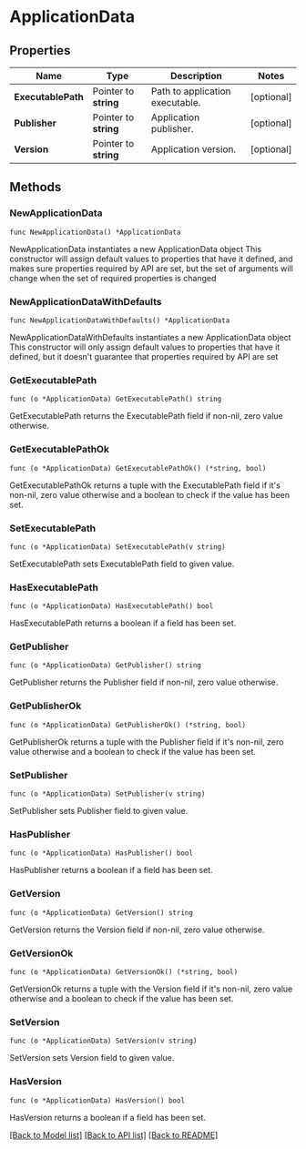 # ApplicationData

## Properties

Name | Type | Description | Notes
------------ | ------------- | ------------- | -------------
**ExecutablePath** | Pointer to **string** | Path to application executable. | [optional] 
**Publisher** | Pointer to **string** | Application publisher. | [optional] 
**Version** | Pointer to **string** | Application version. | [optional] 

## Methods

### NewApplicationData

`func NewApplicationData() *ApplicationData`

NewApplicationData instantiates a new ApplicationData object
This constructor will assign default values to properties that have it defined,
and makes sure properties required by API are set, but the set of arguments
will change when the set of required properties is changed

### NewApplicationDataWithDefaults

`func NewApplicationDataWithDefaults() *ApplicationData`

NewApplicationDataWithDefaults instantiates a new ApplicationData object
This constructor will only assign default values to properties that have it defined,
but it doesn't guarantee that properties required by API are set

### GetExecutablePath

`func (o *ApplicationData) GetExecutablePath() string`

GetExecutablePath returns the ExecutablePath field if non-nil, zero value otherwise.

### GetExecutablePathOk

`func (o *ApplicationData) GetExecutablePathOk() (*string, bool)`

GetExecutablePathOk returns a tuple with the ExecutablePath field if it's non-nil, zero value otherwise
and a boolean to check if the value has been set.

### SetExecutablePath

`func (o *ApplicationData) SetExecutablePath(v string)`

SetExecutablePath sets ExecutablePath field to given value.

### HasExecutablePath

`func (o *ApplicationData) HasExecutablePath() bool`

HasExecutablePath returns a boolean if a field has been set.

### GetPublisher

`func (o *ApplicationData) GetPublisher() string`

GetPublisher returns the Publisher field if non-nil, zero value otherwise.

### GetPublisherOk

`func (o *ApplicationData) GetPublisherOk() (*string, bool)`

GetPublisherOk returns a tuple with the Publisher field if it's non-nil, zero value otherwise
and a boolean to check if the value has been set.

### SetPublisher

`func (o *ApplicationData) SetPublisher(v string)`

SetPublisher sets Publisher field to given value.

### HasPublisher

`func (o *ApplicationData) HasPublisher() bool`

HasPublisher returns a boolean if a field has been set.

### GetVersion

`func (o *ApplicationData) GetVersion() string`

GetVersion returns the Version field if non-nil, zero value otherwise.

### GetVersionOk

`func (o *ApplicationData) GetVersionOk() (*string, bool)`

GetVersionOk returns a tuple with the Version field if it's non-nil, zero value otherwise
and a boolean to check if the value has been set.

### SetVersion

`func (o *ApplicationData) SetVersion(v string)`

SetVersion sets Version field to given value.

### HasVersion

`func (o *ApplicationData) HasVersion() bool`

HasVersion returns a boolean if a field has been set.


[[Back to Model list]](../README.md#documentation-for-models) [[Back to API list]](../README.md#documentation-for-api-endpoints) [[Back to README]](../README.md)


